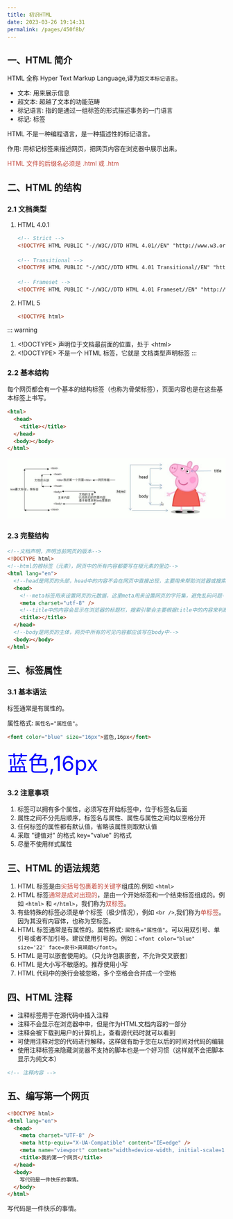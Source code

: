 ```yaml
---
title: 初识HTML
date: 2023-03-26 19:14:31
permalink: /pages/450f8b/
---
```


## 一、HTML 简介

HTML 全称 Hyper Text Markup Language,译为`超文本标记语言`。

- 文本: 用来展示信息
- 超文本: 超越了文本的功能范畴
- 标记语言: 指的是通过一组标签的形式描述事务的一门语言
- 标记: 标签

HTML 不是一种编程语言，是一种描述性的标记语言。

作用: 用标记标签来描述网页，把网页内容在浏览器中展示出来。

<font color="#C3463A">HTML 文件的后缀名必须是 .html 或 .htm</font>

## 二、HTML 的结构

### 2.1 文档类型

1. HTML 4.0.1
    ```html
    <!-- Strict -->
    <!DOCTYPE HTML PUBLIC "-//W3C//DTD HTML 4.01//EN" "http://www.w3.org/TR/html4/strict.dtd">

    <!-- Transitional -->
    <!DOCTYPE HTML PUBLIC "-//W3C//DTD HTML 4.01 Transitional//EN" "http://www.w3.org/TR/html4/loose.dtd">

    <!-- Frameset -->
    <!DOCTYPE HTML PUBLIC "-//W3C//DTD HTML 4.01 Frameset//EN" "http://www.w3.org/TR/html4/frameset.dtd">
    ```
2. HTML 5
    ```html
    <!DOCTYPE html>
    ```

::: warning
1. &lt;!DOCTYPE&gt; 声明位于文档最前面的位置，处于 &lt;html&gt;
2. &lt;!DOCTYPE&gt; 不是一个 HTML 标签，它就是 文档类型声明标签
:::

### 2.2 基本结构

每个网页都会有一个基本的结构标签（也称为骨架标签），页面内容也是在这些基本标签上书写。

```html
<html>
  <head>
    <title></title>
  </head>
  <body></body>
</html>
```

![](/img/html/HTML%20基本结构.jpg)

### 2.3 完整结构

```html
<!--文档声明，声明当前网页的版本-->
<!DOCTYPE html>
<!--html的根标签（元素），网页中的所有内容都要写在根元素的里边-->
<html lang="en">
  <!--head是网页的头部，head中的内容不会在网页中直接出现，主要用来帮助浏览器或搜索引擎来解析网页-->
  <head>
    <!--meta标签用来设置网页的元数据，这里meta用来设置网页的字符集，避免乱码问题-->
    <meta charset="utf-8" />
    <!--title中的内容会显示在浏览器的标题栏，搜索引擎会主要根据title中的内容来判断网页的主要内容-->
    <title></title>
  </head>
  <!--body是网页的主体，网页中所有的可见内容都应该写在body中-->
  <body></body>
</html>
```

## 三、标签属性

### 3.1 基本语法

标签通常是有属性的。

属性格式: `属性名="属性值"`。

```html
<font color="blue" size="16px">蓝色,16px</font>
```

<output>
  <font color="blue" size="16px">蓝色,16px</font>
</output>

### 3.2 注意事项

1. 标签可以拥有多个属性，必须写在开始标签中，位于标签名后面
2. 属性之间不分先后顺序，标签名与属性、属性与属性之间均以空格分开
3. 任何标签的属性都有默认值，省略该属性则取默认值
4. 采取 "键值对" 的格式 key="value" 的格式
5. 尽量不使用样式属性

## 三、HTML 的语法规范

1. HTML 标签是由<font color="#C3463A">尖括号包裹着的关键字</font>组成的.例如 `<html>`
2. HTML 标签<font color="#C3463A">通常是成对出现的</font>，是由一个开始标签和一个结束标签组成的。例如 `<html>` 和 `</html>`，我们称为<font color="#C3463A">双标签</font>。
3. 有些特殊的标签必须是单个标签（极少情况），例如 `<br />`,我们称为<font color="#C3463A">单标签</font>。因为其没有内容体，也称为空标签。
4. HTML 标签通常是有属性的。属性格式: `属性名="属性值"`。可以用双引号、单引号或者不加引号。建议使用引号的。例如：`<font color="blue" size='22' face=隶书>真晴朗</font>`。
5. HTML 是可以嵌套使用的。（只允许包裹嵌套，不允许交叉嵌套）
6. HTML 是大小写不敏感的。推荐使用小写
7. HTML 代码中的换行会被忽略，多个空格会合并成一个空格

## 四、HTML 注释

- 注释标签用于在源代码中插入注释
- 注释不会显示在浏览器中中，但是作为HTML文档内容的一部分
- 注释会被下载到用户的计算机上，查看源代码时就可以看到
- 可使用注释对您的代码进行解释，这样做有助于您在以后的时间对代码的编辑
- 使用注释标签来隐藏浏览器不支持的脚本也是一个好习惯（这样就不会把脚本显示为纯文本）

```html
<!-- 注释内容 -->
```

## 五、编写第一个网页

```html
<!DOCTYPE html>
<html lang="en">
  <head>
    <meta charset="UTF-8" />
    <meta http-equiv="X-UA-Compatible" content="IE=edge" />
    <meta name="viewport" content="width=device-width, initial-scale=1.0" />
    <title>我的第一个网页</title>
  </head>
  <body>
    写代码是一件快乐的事情。
  </body>
</html>
```

<output>
  写代码是一件快乐的事情。
</output>